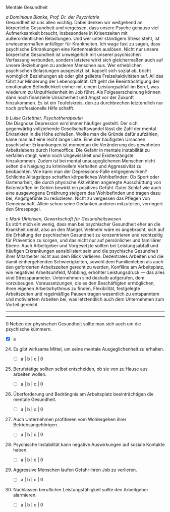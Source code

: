 Mentale Gesundheit

_a Dominique Blanke, Prof. Dr. der Psychiatrie_  
Gesundheit ist uns allen wichtig. Dabei denken wir weitgehend an körperliche Gesundheit und vergessen, dass unsere Psyche genauso viel Aufmerksamkeit braucht, insbesondere in Krisenzeiten mit außerordentlichen Belastungen. Und wer unter ständigem Stress steht, ist erwiesenermaßen anfälliger für Krankheiten. Ich wage fast zu sagen, dass psychische Erkrankungen eine Kettenreaktion auslösen. Nicht nur unsere körperliche Gesundheit ist unweigerlich mit unserer psychischen Verfassung verbunden, sondern letztere wirkt sich gleichermaßen auch auf unsere Beziehungen zu anderen Menschen aus. Wer erheblichen psychischen Belastungen ausgesetzt ist, kapselt sich sozial ab, bricht womöglich Beziehungen ab oder gibt geliebte Freizeitaktivitäten auf. All das führt zur Minderung der Lebensqualität. Oft geht die Beeinträchtigung der emotionalen Befindlichkeit einher mit einem Leistungsabfall im Beruf, was wiederum zu Unzufriedenheit im Job führt. Als Folgeserscheinung können dann noch finanzielle Unsicherheit und Angst vor der Zukunft hinzukommen. Es ist ein Teufelskreis, den zu durchbrechen letztendlich nur noch professionelle Hilfe schafft.

_b Luise Gstettner, Psychotherapeutin_  
Die Diagnose Depression wird immer häufiger gestellt. Der sich gegenwärtig vollziehende Gesellschaftswandel lässt die Zahl der mental Erkrankten in die Höhe schießen. Wollte man die Gründe dafür aufzählen, käme man auf eine recht lange Liste. Eine der häufigsten Ursachen psychischer Erkrankungen ist momentan die Veränderung des gewohnten Arbeitslebens durch Homeoffice. Die Gefahr in mentale Instabilität zu verfallen steigt, wenn noch Ungewissheit und Existenzängste hinzukommen. Zudem ist bei mental unausgeglichenen Menschen nicht selten die Neigung zu kriminellem Verhalten und Aggressivität zu beobachten. Wie kann man der Depressions-Falle entgegenwirken? Schlichte Alltagstipps schaffen körperliches Wohlbefinden: Ob Sport oder Gartenarbeit, die durch physische Aktivitäten angeregte Ausschüttung von Botenstoffen im Gehirn bewirkt ein positives Gefühl. Guter Schlaf wie auch eine ausgewogene Ernährung steigern das Wohlbefinden und tragen dazu bei, Angstgefühle zu reduzieren. Nicht zu vergessen das Pflegen von Gemeinschaft. Allein schon seine Gedanken anderen mitzuteilen, verringert den Stresspegel.

_c Mark Ulrichsen, Gewerkschaft für Gesundheitswesen_  
Es stört mich ein wenig, dass man bei psychischer Gesundheit eher an die Krankheit denkt, also an den Mangel. Vielmehr wäre es angebracht, sich auf die Erhaltung der psychischen Gesundheit zu konzentrieren und rechtzeitig für Prävention zu sorgen, und das nicht nur auf persönlicher und familiärer Ebene. Auch Arbeitgeber und Vorgesetzte sollten bei Leistungsabfall und häufigen Erkrankungen sensibilisiert sein und die psychische Gesundheit ihrer Mitarbeiter nicht aus dem Blick verlieren. Dezentrales Arbeiten und die damit einhergehenden Schwierigkeiten, sowohl dem Familienleben als auch den geforderten Arbeitszeiten gerecht zu werden, Konflikte am Arbeitsplatz, wie negatives Arbeitsumfeld, Mobbing, erhöhter Leistungsdruck — das alles sind Stressparameter. Unternehmen sind deshalb aufgerufen, dem vorzubeugen. Voraussetzungen, die es den Beschäftigten ermöglichen, ihren eigenen Arbeitsrhythmus zu finden, Flexibilität, festgelegte Arbeitszeiten und regelmäßige Pausen tragen wesentlich zu entspanntem und motiviertem Arbeiten bei, was letztendlich auch dem Unternehmen zum Vorteil gereicht.

---

---

0 Neben der physischen Gesundheit sollte man sich auch um die psychische kümmern.

- [x] a

24. Es gibt wirksame Mittel, um seine mentale Ausgeglichenheit zu erhalten.

    - [ ] a | b | c | 0

25. Berufstätige sollten selbst entscheiden, ob sie von zu Hause aus arbeiten wollen.

    - [ ] a | b | c | 0

26. Überforderung und Bedrängnis am Arbeitsplatz beeinträchtigen die mentale Gesundheit.

    - [ ] a | b | c | 0

27. Auch Unternehmen profitieren vom Wohlergehen ihrer Betriebsangehörigen.

    - [ ] a | b | c | 0

28. Psychische Instabilität kann negative Auswirkungen auf soziale Kontakte haben.

    - [ ] a | b | c | 0

29. Aggressive Menschen laufen Gefahr ihren Job zu verlieren.

    - [ ] a | b | c | 0

30. Nachlassen beruflicher Leistungsfähigkeit sollte den Arbeitgeber alarmieren.
    - [ ] a | b | c | 0
